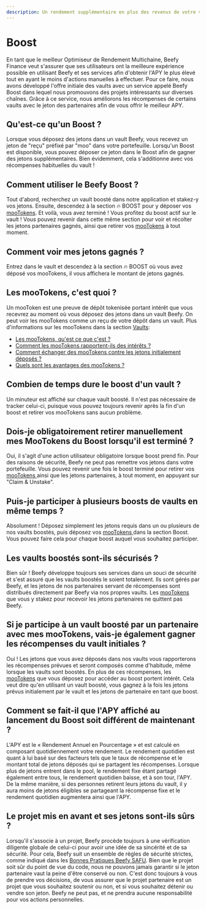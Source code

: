 ```yaml
---
description: Un rendement supplémentaire en plus des revenus de votre vault !
---
```


# Boost

En tant que le meilleur Optimiseur de Rendement Multichaine, Beefy Finance veut s'assurer que ses utilisateurs ont la meilleure expérience possible en utilisant Beefy et ses services afin d'obtenir l'APY le plus élevé tout en ayant le moins d'actions manuelles à effectuer. Pour ce faire, nous avons développé l'offre initiale des vaults avec un service appelé Beefy Boost dans lequel nous promouvons des projets intéressants sur diverses chaînes. Grâce à ce service, nous améliorons les récompenses de certains vaults avec le jeton des partenaires afin de vous offrir le meilleur APY.

## Qu'est-ce qu'un Boost ?

Lorsque vous déposez des jetons dans un vault Beefy, vous recevez un jeton de "reçu" préfixé par "moo" dans votre portefeuille. Lorsqu'un Boost est disponible, vous pouvez déposer ce jeton dans le Boost afin de gagner des jetons supplémentaires. Bien évidemment, cela s'additionne avec vos récompenses habituelles du vault !

## Comment utiliser le Beefy Boost ?

Tout d'abord, recherchez un vault boosté dans notre application et stakez-y vos jetons. Ensuite, descendez à la section 🔥 BOOST pour y déposer vos [mooTokens](launchpool.md#what-are-mootokens). Et voilà, vous avez terminé ! Vous profitez du boost actif sur le vault ! Vous pouvez revenir dans cette même section pour voir et récolter les jetons partenaires gagnés, ainsi que retirer vos [mooTokens](launchpool.md#what-are-mootokens) à tout moment.

## Comment voir mes jetons gagnés ?

Entrez dans le vault et descendez à la section 🔥 BOOST où vous avez déposé vos mooTokens, il vous affichera le montant de jetons gagnés.

## Les mooTokens, c'est quoi ?

Un mooToken est une preuve de dépôt tokenisée portant intérêt que vous recevrez au moment où vous déposez des jetons dans un vault Beefy. On peut voir les mooTokens comme un reçu de votre dépôt dans un vault. Plus d'informations sur les mooTokens dans la section [Vaults](vaults.md):

* [Les mooTokens, qu'est ce que c'est ?](vaults.md#les-mootokens-quest-ce-que-cest)
* [Comment les mooTokens rapportent-ils des intérêts ?](vaults.md#comment-les-mootokens-rapportent-ils-des-interets)
* [Comment échanger des mooTokens contre les jetons initialement déposés ?](vaults.md#comment-echanger-des-mootokens-contre-les-jetons-initialement-deposes)
* [Quels sont les avantages des mooTokens ?](vaults.md#quels-sont-les-avantages-des-mootokens)

## Combien de temps dure le boost d'un vault ?

Un minuteur est affiché sur chaque vault boosté. Il n'est pas nécessaire de tracker celui-ci, puisque vous pouvez toujours revenir après la fin d'un boost et retirer vos mooTokens sans aucun problème.

## Dois-je obligatoirement retirer manuellement mes MooTokens du Boost lorsqu'il est terminé ?

Oui, il s'agit d'une action utilisateur obligatoire lorsque boost prend fin. Pour des raisons de sécurité, Beefy ne peut pas remettre vos jetons dans votre portefeuille. Vous pouvez revenir une fois le boost terminé pour retirer vos [mooTokens ](launchpool.md#what-are-mootokens)ainsi que les jetons partenaires, à tout moment, en appuyant sur "Claim & Unstake".

## Puis-je participer à plusieurs boosts de vaults en même temps ?

Absolument ! Déposez simplement les jetons requis dans un ou plusieurs de nos vaults boostés, puis déposez vos [mooTokens ](launchpool.md#what-are-mootokens)dans la section Boost. Vous pouvez faire cela pour chaque boost auquel vous souhaitez participer.

## Les vaults boostés sont-ils sécurisés ?

Bien sûr ! Beefy développe toujours ses services dans un souci de sécurité et s'est assuré que les vaults boostés le soient totalement. Ils sont gérés par Beefy, et les jetons de nos partenaires servant de récompenses sont distribués directement par Beefy via nos propres vaults. Les [mooTokens](launchpool.md#what-are-mootokens) que vous y stakez pour recevoir les jetons partenaires ne quittent pas Beefy.

## Si je participe à un vault boosté par un partenaire avec mes mooTokens, vais-je également gagner les récompenses du vault initiales ?

Oui ! Les jetons que vous avez déposés dans nos vaults vous rapporterons les récompenses prévues et seront composés comme d'habitude, même lorsque les vaults sont boostés. En plus de ces récompenses, les [mooTokens](launchpool.md#what-are-mootokens) que vous déposez pour accéder au boost portent intérêt. Cela veut dire qu'en utilisant un vault boosté, vous gagnez à la fois les jetons prévus initialement par le vault et les jetons de partenaire en tant que boost.

## Comment se fait-il que l'APY affiché au lancement du Boost soit différent de maintenant ?

L'APY est le « Rendement Annuel en Pourcentage » et est calculé en composant quotidiennement votre rendement. Le rendement quotidien est quant à lui basé sur des facteurs tels que le taux de récompense et le montant total de jetons déposés qui se partagent les récompenses. Lorsque plus de jetons entrent dans le pool, le rendement fixe étant partagé également entre tous, le rendement quotidien baisse, et à son tour, l'APY. De la même manière, si des personnes retirent leurs jetons du vault, il y aura moins de jetons éligibles se partageant la récompense fixe et le rendement quotidien augmentera ainsi que l'APY.

## Le projet mis en avant et ses jetons sont-ils sûrs ?

Lorsqu'il s'associe à un projet, Beefy procède toujours à une vérification diligente globale de celui-ci pour avoir une idée de sa sincérité et de sa sécurité. Pour cela, Beefy suit un ensemble de règles de sécurité strictes, comme indiqué dans les [Bonnes Pratiques Beefy SAFU](../safu-protocol/beefy-safu-practices.md). Bien que le projet soit sûr du point de vue du code, nous ne pouvons jamais garantir si le jeton partenaire vaut la peine d'être conservé ou non. C'est donc toujours à vous de prendre vos décisions, de vous assurer que le projet partenaire est un projet que vous souhaitez soutenir ou non, et si vous souhaitez détenir ou vendre son jeton. Beefy ne peut pas, et ne prendra aucune responsabilité pour vos actions personnelles.

